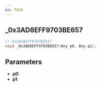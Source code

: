 ```yaml
---
ns: TASK
---
```

## _0x3AD8EFF9703BE657

```c
// 0x3AD8EFF9703BE657
void _0x3AD8EFF9703BE657(Any p0, Any p1);
```

## Parameters
* **p0**:
* **p1**:
